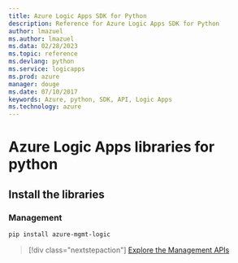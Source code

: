```yaml
---
title: Azure Logic Apps SDK for Python
description: Reference for Azure Logic Apps SDK for Python
author: lmazuel
ms.author: lmazuel
ms.data: 02/28/2023
ms.topic: reference
ms.devlang: python
ms.service: logicapps
ms.prod: azure
manager: douge
ms.date: 07/10/2017
keywords: Azure, python, SDK, API, Logic Apps
ms.technology: azure
---
```

# Azure Logic Apps libraries for python

## Install the libraries


### Management

```bash
pip install azure-mgmt-logic
```
> [!div class="nextstepaction"]
> [Explore the Management APIs](/python/api/overview/azure/logicapps/management)
